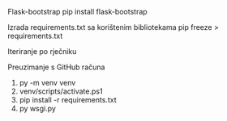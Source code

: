 Flask-bootstrap
pip install flask-bootstrap

Izrada requirements.txt sa korištenim bibliotekama
pip freeze > requirements.txt

Iteriranje po rječniku

Preuzimanje s GitHub računa

1. py -m venv venv
2. venv/scripts/activate.ps1
3. pip install -r requirements.txt
4. py wsgi.py
